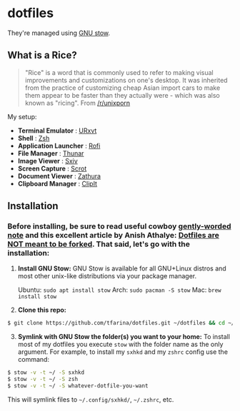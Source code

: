 # dotfiles

They're managed using [GNU stow](https://www.gnu.org/software/stow/).

## What is a Rice?

> "Rice" is a word that is commonly used to refer to making visual improvements
> and customizations on one's desktop. It was inherited from the practice of
> customizing cheap Asian import cars to make them appear to be faster than
> they actually were - which was also known as "ricing".
From [/r/unixporn](https://www.reddit.com/r/unixporn/wiki/themeing/dictionary#wiki_rice)

My setup:
- **Terminal Emulator**            : [URxvt](http://software.schmorp.de/pkg/rxvt-unicode.html)
- **Shell**                        : [Zsh](https://www.zsh.org)
- **Application Launcher**         : [Rofi](https://github.com/davatorium/rofi)
- **File Manager**                 : [Thunar](https://gitlab.xfce.org/xfce/thunar)
- **Image Viewer**                 : [Sxiv](https://github.com/muennich/sxiv)
- **Screen Capture**               : [Scrot](https://github.com/dreamer/scrot)
- **Document Viewer**              : [Zathura](https://pwmt.org/projects/zathura)
- **Clipboard Manager**            : [ClipIt](https://github.com/CristianHenzel/ClipIt)

## Installation

### Before installing, be sure to read useful cowboy [gently-worded note](https://github.com/cowboy/dotfiles#heed-this-critically-important-warning-before-you-install) and this excellent article by Anish Athalye: [Dotfiles are NOT meant to be forked](http://www.anishathalye.com/2014/08/03/managing-your-dotfiles/). That said, let's go with the installation:

1. **Install GNU Stow:** GNU Stow is available for all GNU+Linux distros and most other unix-like distributions via your package manager.

   Ubuntu:   `sudo apt install stow`
   Arch:     `sudo pacman -S stow`
   Mac:	     `brew install stow`

2. **Clone this repo:**

```sh
$ git clone https://github.com/tfarina/dotfiles.git ~/dotfiles && cd ~/dotfiles
```
3. **Symlink with GNU Stow the folder(s) you want to your home:** To install most of my dotfiles you execute `stow` with the folder name as the only argument.
For example, to install my `sxhkd` and my `zshrc` config use the command:

```sh
$ stow -v -t ~/ -S sxhkd
$ stow -v -t ~/ -S zsh
$ stow -v -t ~/ -S whatever-dotfile-you-want
```
This will symlink files to `~/.config/sxhkd/`, `~/.zshrc`, etc.
